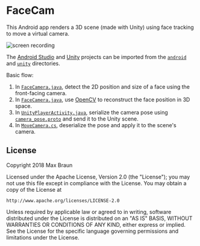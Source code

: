 # FaceCam

This Android app renders a 3D scene (made with Unity) using face tracking to move a virtual camera.

![screen recording](facecam.gif)

The [Android Studio](https://developer.android.com/studio/) and [Unity](https://unity3d.com/unity) projects can be imported from the [`android`](android) and [`unity`](unity) directories.

Basic flow:
 1. In [`FaceCamera.java`](android/src/main/java/fyi/braun/facecam/FaceCamera.java#L155), detect the 2D position and size of a face using the front-facing camera.
 2. In [`FaceCamera.java`](android/src/main/java/fyi/braun/facecam/FaceCamera.java#L99), use [OpenCV](https://www.learnopencv.com/head-pose-estimation-using-opencv-and-dlib/) to reconstruct the face position in 3D space.
 3. In [`UnityPlayerActivity.java`](https://github.com/maxbbraun/facecam/blob/master/android/src/main/java/fyi/braun/facecam/UnityPlayerActivity.java#L51), serialize the camera pose using [`camera_pose.proto`](android/src/main/proto/camera_pose.proto) and send it to the Unity scene.
 4. In [`MoveCamera.cs`](https://github.com/maxbbraun/facecam/blob/master/unity/Assets/MoveCamera.cs#L24), deserialize the pose and apply it to the scene's camera.

## License

Copyright 2018 Max Braun

Licensed under the Apache License, Version 2.0 (the "License");
you may not use this file except in compliance with the License.
You may obtain a copy of the License at

    http://www.apache.org/licenses/LICENSE-2.0

Unless required by applicable law or agreed to in writing, software
distributed under the License is distributed on an "AS IS" BASIS,
WITHOUT WARRANTIES OR CONDITIONS OF ANY KIND, either express or implied.
See the License for the specific language governing permissions and
limitations under the License.

